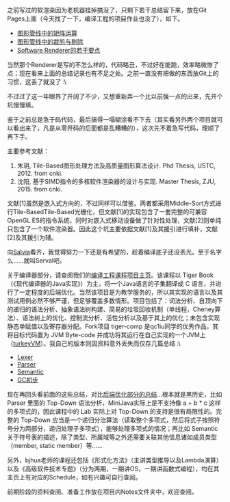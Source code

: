 之前写过的软渲染因为老机器挂掉搞没了，只剩下若干总结留下来，放在Git Pages上面（今天找了一下，编译工程的项目作业也没了），如下。

* [图形管线中的矩阵运算](http://solaxu.github.io/2015/12/31/%E5%9B%BE%E5%BD%A2%E7%AE%A1%E7%BA%BF%E4%B8%AD%E7%9A%84%E7%9F%A9%E9%98%B5%E8%BF%90%E7%AE%97/)
* [图形管线中的裁剪与剔除](http://solaxu.github.io/2016/01/03/%E5%9B%BE%E5%BD%A2%E7%AE%A1%E7%BA%BF%E4%B8%AD%E7%9A%84%E8%A3%81%E5%89%AA%E4%B8%8E%E5%89%94%E9%99%A4/)
* [Software Renderer的若干要点](http://solaxu.github.io/2016/02/17/Software-Renderer/)

当然那个Renderer是写的不怎么样的，代码略丑，不过好在能跑，效率略微惨了点；现在看来上面的总结记录也有不足之处。之前一直没有把做的东西放Git上的习惯，这丢了就没了 :\

不过过了这一年眼界了开阔了不少，又想重新弄一个比以前强一点的出来，先开个坑慢慢填。

鉴于之前总是急于码代码，最后搞得一塌糊涂看不下去（其实看另外两个项目就可以看出来了，凡是从零开码的后面都是乱糟糟的），这次先不着急写代码，理顺了再下手。

主要参考文献：

1. 朱玥, Tile-Based图形处理方法及高质量图形算法设计. Phd Thesis, USTC, 2012. from cnki.
2. 沈阳, 基于SIMD指令的多核软件渲染器的设计与实现. Master Thesis, ZJU, 2015. from cnki.

文献[1]虽然是嵌入式方向的，不过同样可以借鉴。两者都采用Middle-Sort方式进行Tile-BasedTile-Based光栅化，但文献[1]的实现包含了一套完整的可兼容OpenGL ES的指令系统，同时对嵌入式移动设备做了针对性处理，文献[2]则单纯只包含了一个软件渲染器。因此这个坑主要依据文献[1]及其援引进行填补，文献[2]及其援引为辅。

向[Salvia](https://github.com/wuye9036/SalviaRenderer)看齐，我觉得努力一下还是有希望的，趁着编译底子还没丢光。至于名字么……就叫Serval吧。

关于编译器部分，请查阅我们的[编译工程课程项目主页](http://staff.ustc.edu.cn/~bjhua/courses/compiler/2014/)。该课程以 Tiger Book （《现代编译器的Java实现》）为主，将一个Java语言的子集翻译成 C 语言，并进行了一定程度的后端优化。当然该项目是为教学服务的，所以其实现的语言以及其测试用例必然不够严谨，但足够覆盖多数情形。项目包括了：词法分析、自顶向下的递归的语法分析、抽象语法树构建、简易的垃圾回收机制（单线程，Cheney算法）、语法树上的优化、控制流分析、活性分析以及基于其上的优化；未包含实现静态单赋值以及寄存器分配。Fork项目 tiger-comp 是qc1iu同学的优秀作品，其将目标代码置为 JVM Byte-code 并成功将其运行在自己实现的一个JVM上（[turkeyVM](https://github.com/qc1iu/turkeyVM)）。我自己的版本则因资料意外丢失而仅存几篇总结 :\

* [Lexer](https://solaxu.github.io/2016/02/19/Lexer/)
* [Parser](https://solaxu.github.io/2016/02/22/Parser/)
* [Semantic](https://solaxu.github.io/2016/02/27/Semantic/)
* [GC初步](https://solaxu.github.io/2016/03/04/GC%E5%88%9D%E6%AD%A5/)

现在再回头看前面的这些总结，对比[后端优化部分的总结](https://github.com/solaxu/ServalRenderer/blob/master/Notes/BackendOptimizationOfMiniJavaCompiler.md)…根本就是黑历史，比如 Parser 里面的 Top-Down 语法分析，MiniJava实际上是不支持像 a + b * c 这样的多项式的，因此课程中的 Lab 实际上对 Top-Down 的支持是很有局限性的。完整的 Top-Down 应当是一个递归分治算法（读取整个多项式，然后将式子按照符号分为两部分，递归处理子多项式），能够处理多项式的情况；再比如 Semantic 关于符号表的描述，除了类型、所属域等之外还需要关联其他信息诸如成员类型（member, static member）等……


另外，bjhua老师的课程还包括《形式化方法》（主讲类型推导以及Lambda演算）以及《高级软件技术专题》（分为两期，一期讲OS，一期讲函数式编程），均在其主页上有对应的Schedule，如有兴趣可自行查阅。

前期阶段的资料查阅、准备工作放在项目内Notes文件夹中，欢迎查阅。